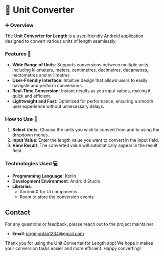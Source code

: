 # 📱 Unit Converter

### ➕ Overview 

The **Unit Converter for Length** is a user-friendly Android application designed to convert various units of length seamlessly. 

### Features 🎠

- **Wide Range of Units**: Supports conversions between multiple units including kilometers, meters, centimetres, decimetres, decametres, hectometres and millimetres
- **User-Friendly Interface**: Intuitive design that allows users to easily navigate and perform conversions.
- **Real-Time Conversion**: Instant results as you input values, making it quick and efficient.
- **Lightweight and Fast**: Optimized for performance, ensuring a smooth user experience without unnecessary delays.

### How to Use 🔎

1. **Select Units**: Choose the units you wish to convert from and to using the dropdown menus.
2. **Input Value**: Enter the length value you want to convert in the input field.
3. **View Result**: The converted value will automatically appear in the result field.

### Technologies Used 💻

- **Programming Language**: Kotlin 
- **Development Environment**: Android Studio 
- **Libraries**: 
  - AndroidX for UI components
  - Room to store the conversion events

## Contact

For any questions or feedback, please reach out to the project maintainer:

- **Email**: jorgejordao1234@gmail.com

Thank you for using the Unit Converter for Length app! We hope it makes your conversion tasks easier and more efficient. Happy converting!
